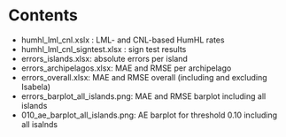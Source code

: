 # Contents
- humhl_lml_cnl.xslx : LML- and CNL-based HumHL rates
- humhl_lml_cnl_signtest.xlsx : sign test results
- errors_islands.xlsx: absolute errors per island
- errors_archipelagos.xlsx: MAE and RMSE per archipelago
- errors_overall.xlsx: MAE and RMSE overall (including and excluding Isabela)
- errors_barplot_all_islands.png: MAE and RMSE barplot including all islands
- 010_ae_barplot_all_islands.png: AE barplot for threshold 0.10 including all isalnds
